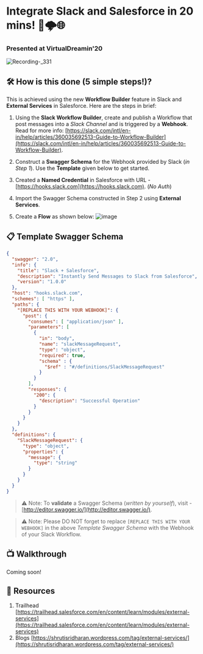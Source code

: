 # Integrate Slack and Salesforce in 20 mins! 💬🌩️🌐
### Presented at VirtualDreamin'20
![Recording-_331](https://user-images.githubusercontent.com/16715515/82121440-af546680-97aa-11ea-864d-da0d06ebdcfe.gif)

## 🛠️ How is this done (5 simple steps!)?

This is achieved using the new **Workflow Builder** feature in Slack and **External Services** in Salesforce. Here are the steps in brief:

1.  Using the **Slack Workflow Builder**, create and publish a Workflow that post messages into a _Slack Channel_ and is triggered by a **Webhook**. Read for more info: [https://slack.com/intl/en-in/help/articles/360035692513-Guide-to-Workflow-Builder](https://slack.com/intl/en-in/help/articles/360035692513-Guide-to-Workflow-Builder).

2.  Construct a **Swagger Schema** for the Webhook provided by Slack (_in Step 1_). Use the **Template** given below to get started.

3.  Created a **Named Credential** in Salesforce with URL - [https://hooks.slack.com](https://hooks.slack.com). (_No Auth_)

4.  Import the Swagger Schema constructed in Step 2 using **External Services**.

5.  Create a **Flow** as shown below:
![image](https://user-images.githubusercontent.com/16715515/82121553-9f895200-97ab-11ea-82d3-6e6aaa94f5d4.png)

## 📋 Template Swagger Schema
```json
{
  "swagger": "2.0",
  "info": {
    "title": "Slack + Salesforce",
    "description": "Instantly Send Messages to Slack from Salesforce",
    "version": "1.0.0"
  },
  "host": "hooks.slack.com",
  "schemes": [ "https" ],
  "paths": {
    "[REPLACE THIS WITH YOUR WEBHOOK]": {
      "post": {
        "consumes": [ "application/json" ],
        "parameters": [
          {
            "in": "body",
            "name": "slackMessageRequest",
            "type": "object",
            "required": true,
            "schema" : {
              "$ref" : "#/definitions/SlackMessageRequest"
            }
          }
        ],
        "responses": {
          "200": {
            "description": "Successful Operation"
          }
        }
      }
    }
  },
  "definitions": {
    "SlackMessageRequest": {
      "type": "object",
      "properties": {
        "message": {
          "type": "string"
        }
      }
    }
  }
}
```
> ⚠️ Note: To **validate** a Swagger Schema (_written by yourself_), visit - [http://editor.swagger.io/](http://editor.swagger.io/).

> ⚠️ Note: Please DO NOT forget to replace `[REPLACE THIS WITH YOUR WEBHOOK]` in the above _Template Swagger Schema_ with the Webhook of your Slack Workflow.

## 📺 Walkthrough
Coming soon!

## 🔗 Resources
1. Trailhead [https://trailhead.salesforce.com/en/content/learn/modules/external-services](https://trailhead.salesforce.com/en/content/learn/modules/external-services)
2. Blogs [https://shrutisridharan.wordpress.com/tag/external-services/](https://shrutisridharan.wordpress.com/tag/external-services/)
